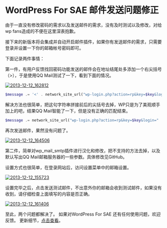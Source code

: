 # WordPress For SAE 邮件发送问题修正

由于一直没有修改密码的需求以及发送邮件的需求，没有及时测试以及修改，对给wp fans造成的不便在这里深表抱歉。

接下来的新版本将会集成并自动开启邮件插件，如果你有发送邮件的需求，只需要登录并设置一下你的邮箱帐号密码即可。

下面记录两件事情：

第一件，有用户反馈找回密码功能发送的邮件会在地址结尾处多添加一个右尖括号（>），于是使用QQ Mail测试了一下，看到下面的情况。

[![2013-12-12_162812](https://attachment.soulteary.com/2013/12/13/2013-12-12_162812.png "2013-12-12_162812")](https://attachment.soulteary.com/2013/12/13/2013-12-12_162812.png)

```php
$message .= '<' . network_site_url("wp-login.php?action=rp&key=$key&login=" . rawurlencode($user_login), 'login') . ">\r\n";
```

解决方法也很简单，把这句字符串拼接前后的尖括号去掉，WP只是为了美观顺手加上的吧，结果QQ Mail智能了一下，但是没有正确的匹配结束。

```php
$message .= network_site_url("wp-login.php?action=rp&key=$key&login=" . rawurlencode($user_login), 'login') . "\r\n";
```

再次发送邮件，果然没有问题了。

[![2013-12-12_164506](https://attachment.soulteary.com/2013/12/13/2013-12-12_164506.png "2013-12-12_164506")](https://attachment.soulteary.com/2013/12/13/2013-12-12_164506.png)

第二件，简单对wp_mail_smtp插件进行汉化和修改，把不支持的方法去掉，以及默认写出QQ Mail邮箱服务器的一些参数。具体修改见GitHub。

设置方式也很简单，在登录网站后，访问设置菜单中的邮箱设置。

[![2013-12-12_155723](https://attachment.soulteary.com/2013/12/13/2013-12-12_155723.png "2013-12-12_155723")](https://attachment.soulteary.com/2013/12/13/2013-12-12_155723.png)

设置完毕之后，点击发送测试邮件，不出意外你的邮箱会收到测试邮件，如果没有收到，请仔细检查上面填写的内容是否正确。

[![2013-12-12_161406](https://attachment.soulteary.com/2013/12/13/2013-12-12_161406.png "2013-12-12_161406")](https://attachment.soulteary.com/2013/12/13/2013-12-12_161406.png) 

至此，两个问题都解决了。 如果对WordPress For SAE 还有任何使用问题，欢迎反馈。 更新细节，[点击查看](https://github.com/soulteary/wordpress-for-sae/commit/dfbc8a48d9a38f96fa9fb74519f75d4235ef660e)。

